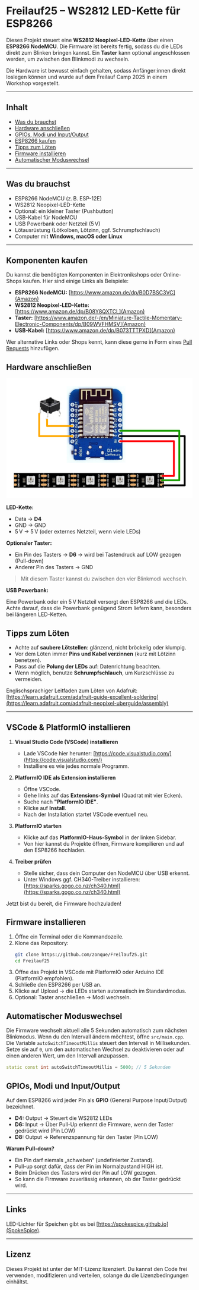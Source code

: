 # Freilauf25 – WS2812 LED-Kette für ESP8266

Dieses Projekt steuert eine **WS2812 Neopixel-LED-Kette** über einen **ESP8266 NodeMCU**. Die Firmware ist bereits fertig, sodass du die LEDs direkt zum Blinken bringen kannst. Ein **Taster** kann optional angeschlossen werden, um zwischen den Blinkmodi zu wechseln.

Die Hardware ist bewusst einfach gehalten, sodass Anfänger:innen direkt loslegen können und wurde auf dem Freilauf Camp 2025 in einem Workshop vorgestellt.

---

## Inhalt

- [Was du brauchst](#was-du-brauchst)
- [Hardware anschließen](#hardware-anschließen)
- [GPIOs, Modi und Input/Output](#gpios-modi-und-inputoutput)
- [ESP8266 kaufen](#esp8266-kaufen)
- [Tipps zum Löten](#tipps-zum-löten)
- [Firmware installieren](#firmware-installieren)
- [Automatischer Moduswechsel](#automatischer-moduswechsel) 

---

## Was du brauchst

- ESP8266 NodeMCU (z. B. ESP-12E)
- WS2812 Neopixel-LED-Kette
- Optional: ein kleiner Taster (Pushbutton)
- USB-Kabel für NodeMCU
- USB Powerbank oder Netzteil (5 V)
- Lötausrüstung (Lötkolben, Lötzinn, ggf. Schrumpfschlauch)
- Computer mit **Windows, macOS oder Linux**

---

## Komponenten kaufen

Du kannst die benötigten Komponenten in Elektronikshops oder Online-Shops kaufen. Hier sind einige Links als Beispiele:

- **ESP8266 NodeMCU:** [https://www.amazon.de/dp/B0D7BSC3VC](Amazon)
- **WS2812 Neopixel-LED-Kette:** [https://www.amazon.de/dp/B08Y8QXTCL](Amazon)
- **Taster:** [https://www.amazon.de/-/en/Miniature-Tactile-Momentary-Electronic-Components/dp/B09WVFHMSV](Amazon)
- **USB-Kabel:** [https://www.amazon.de/dp/B073TTTPXD](Amazon)

Wer alternative Links oder Shops kennt, kann diese gerne in Form eines [Pull Requests](https://github.com/zonque/Freilauf25/pulls) hinzufügen.

## Hardware anschließen

![Verdrahtung ESP8266 mit WS2812, LEDs und Taster](wiring.png)

**LED-Kette:**
- Data → **D4**
- GND → GND
- 5 V → 5 V (oder externes Netzteil, wenn viele LEDs)

**Optionaler Taster:**
- Ein Pin des Tasters → **D6** → wird bei Tastendruck auf LOW gezogen (Pull-down)
- Anderer Pin des Tasters → GND

> Mit diesem Taster kannst du zwischen den vier Blinkmodi wechseln.

**USB Powerbank:**

Eine Powerbank oder ein 5 V Netzteil versorgt den ESP8266 und die LEDs. Achte darauf, dass die Powerbank genügend Strom liefern kann, besonders bei längeren LED-Ketten.

## Tipps zum Löten

- Achte auf **saubere Lötstellen**: glänzend, nicht bröckelig oder klumpig.
- Vor dem Löten immer **Pins und Kabel verzinnen** (kurz mit Lötzinn benetzen).
- Pass auf die **Polung der LEDs** auf: Datenrichtung beachten.
- Wenn möglich, benutze **Schrumpfschlauch**, um Kurzschlüsse zu vermeiden.

Englischsprachiger Leitfaden zum Löten von Adafruit:
[https://learn.adafruit.com/adafruit-guide-excellent-soldering](https://learn.adafruit.com/adafruit-neopixel-uberguide/assembly)  

---

## VSCode & PlatformIO installieren

1. **Visual Studio Code (VSCode) installieren**  
   - Lade VSCode hier herunter: [https://code.visualstudio.com/](https://code.visualstudio.com/)  
   - Installiere es wie jedes normale Programm.  

2. **PlatformIO IDE als Extension installieren**  
   - Öffne VSCode.  
   - Gehe links auf das **Extensions-Symbol** (Quadrat mit vier Ecken).  
   - Suche nach **"PlatformIO IDE"**.  
   - Klicke auf **Install**.  
   - Nach der Installation startet VSCode eventuell neu.  

3. **PlatformIO starten**  
   - Klicke auf das **PlatformIO-Haus-Symbol** in der linken Sidebar.  
   - Von hier kannst du Projekte öffnen, Firmware kompilieren und auf den ESP8266 hochladen.  

4. **Treiber prüfen**  
   - Stelle sicher, dass dein Computer den NodeMCU über USB erkennt.  
   - Unter Windows ggf. CH340-Treiber installieren: [https://sparks.gogo.co.nz/ch340.html](https://sparks.gogo.co.nz/ch340.html)  

Jetzt bist du bereit, die Firmware hochzuladen!

## Firmware installieren

1. Öffne ein Terminal oder die Kommandozeile.
2. Klone das Repository:  
   ```bash
   git clone https://github.com/zonque/Freilauf25.git
   cd Freilauf25
   ```
3. Öffne das Projekt in VSCode mit PlatformIO oder Arduino IDE (PlatformIO empfohlen).
4. Schließe den ESP8266 per USB an.
5. Klicke auf Upload → die LEDs starten automatisch im Standardmodus.
6. Optional: Taster anschließen → Modi wechseln.

## Automatischer Moduswechsel

Die Firmware wechselt aktuell alle 5 Sekunden automatisch zum nächsten Blinkmodus.
Wenn du den Intervall ändern möchtest, öffne `src/main.cpp`. Die Variable `autoSwitchTimeoutMillis` steuert den Intervall in Millisekunden. Setze sie auf `0`, um den automatischen Wechsel zu deaktivieren oder auf einen anderen Wert, um den Intervall anzupassen.

```cpp
static const int autoSwitchTimeoutMillis = 5000; // 5 Sekunden
```

## GPIOs, Modi und Input/Output

Auf dem ESP8266 wird jeder Pin als **GPIO** (General Purpose Input/Output) bezeichnet.

- **D4:** Output → Steuert die WS2812 LEDs  
- **D6:** Input → Über Pull-Up erkennt die Firmware, wenn der Taster gedrückt wird (Pin LOW)
- **D8:** Output → Referenzspannung für den Taster (Pin LOW)

**Warum Pull-down?**  
- Ein Pin darf niemals „schweben“ (undefinierter Zustand).
- Pull-up sorgt dafür, dass der Pin im Normalzustand HIGH ist.
- Beim Drücken des Tasters wird der Pin auf LOW gezogen.
- So kann die Firmware zuverlässig erkennen, ob der Taster gedrückt wird.

---

## Links

LED-Lichter für Speichen gibt es bei [https://spokespice.github.io](SpokeSpice).

---

## Lizenz

Dieses Projekt ist unter der MIT-Lizenz lizenziert. Du kannst den Code frei verwenden, modifizieren und verteilen, solange du die Lizenzbedingungen einhältst.